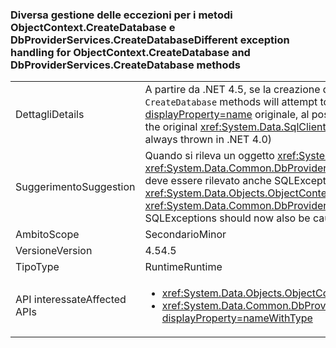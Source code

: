 ### <a name="different-exception-handling-for-objectcontextcreatedatabase-and-dbproviderservicescreatedatabase-methods"></a><span data-ttu-id="66b31-101">Diversa gestione delle eccezioni per i metodi ObjectContext.CreateDatabase e DbProviderServices.CreateDatabase</span><span class="sxs-lookup"><span data-stu-id="66b31-101">Different exception handling for ObjectContext.CreateDatabase and DbProviderServices.CreateDatabase methods</span></span>

|   |   |
|---|---|
|<span data-ttu-id="66b31-102">Dettagli</span><span class="sxs-lookup"><span data-stu-id="66b31-102">Details</span></span>|<span data-ttu-id="66b31-103">A partire da .NET 4.5, se la creazione del database non riesce, i metodi <code>CreateDatabase</code> tenteranno di eliminare il database vuoto.</span><span class="sxs-lookup"><span data-stu-id="66b31-103">Beginning in .NET 4.5, if database creation fails, <code>CreateDatabase</code> methods will attempt to drop the empty database.</span></span> <span data-ttu-id="66b31-104">Se tale operazione ha esito positivo, verrà propagata l'eccezione <xref:System.Data.SqlClient.SqlException?displayProperty=name> originale, al posto dell'eccezione <xref:System.InvalidOperationException?displayProperty=name> che viene sempre generata in .NET 4.0.</span><span class="sxs-lookup"><span data-stu-id="66b31-104">If that operation succeeds, the original <xref:System.Data.SqlClient.SqlException?displayProperty=name> will be propagated (instead of the <xref:System.InvalidOperationException?displayProperty=name> that was always thrown in .NET 4.0)</span></span>|
|<span data-ttu-id="66b31-105">Suggerimento</span><span class="sxs-lookup"><span data-stu-id="66b31-105">Suggestion</span></span>|<span data-ttu-id="66b31-106">Quando si rileva un oggetto <xref:System.InvalidOperationException?displayProperty=name> durante l'esecuzione di <xref:System.Data.Objects.ObjectContext.CreateDatabase> o <xref:System.Data.Common.DbProviderServices.CreateDatabase(System.Data.Common.DbConnection,System.Nullable{System.Int32},System.Data.Metadata.Edm.StoreItemCollection)>, ora deve essere rilevato anche SQLExceptions.</span><span class="sxs-lookup"><span data-stu-id="66b31-106">When catching an <xref:System.InvalidOperationException?displayProperty=name> while executing <xref:System.Data.Objects.ObjectContext.CreateDatabase> or <xref:System.Data.Common.DbProviderServices.CreateDatabase(System.Data.Common.DbConnection,System.Nullable{System.Int32},System.Data.Metadata.Edm.StoreItemCollection)>, SQLExceptions should now also be caught.</span></span>|
|<span data-ttu-id="66b31-107">Ambito</span><span class="sxs-lookup"><span data-stu-id="66b31-107">Scope</span></span>|<span data-ttu-id="66b31-108">Secondario</span><span class="sxs-lookup"><span data-stu-id="66b31-108">Minor</span></span>|
|<span data-ttu-id="66b31-109">Versione</span><span class="sxs-lookup"><span data-stu-id="66b31-109">Version</span></span>|<span data-ttu-id="66b31-110">4.5</span><span class="sxs-lookup"><span data-stu-id="66b31-110">4.5</span></span>|
|<span data-ttu-id="66b31-111">Tipo</span><span class="sxs-lookup"><span data-stu-id="66b31-111">Type</span></span>|<span data-ttu-id="66b31-112">Runtime</span><span class="sxs-lookup"><span data-stu-id="66b31-112">Runtime</span></span>|
|<span data-ttu-id="66b31-113">API interessate</span><span class="sxs-lookup"><span data-stu-id="66b31-113">Affected APIs</span></span>|<ul><li><xref:System.Data.Objects.ObjectContext.CreateDatabase?displayProperty=nameWithType></li><li><xref:System.Data.Common.DbProviderServices.CreateDatabase(System.Data.Common.DbConnection,System.Nullable{System.Int32},System.Data.Metadata.Edm.StoreItemCollection)?displayProperty=nameWithType></li></ul>|

